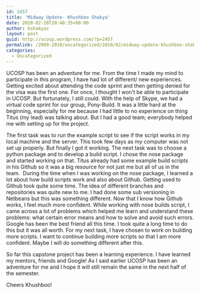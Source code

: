 ```yaml
---
id: 2457
title: 'Midway Update- Khushboo Shakya'
date: 2010-02-28T20:40:35+00:00
author: kshakyaz
layout: post
guid: http://ucosp.wordpress.com/?p=2457
permalink: /2009-2010/uncategorized/2010/02/midway-update-khushboo-shakya/
categories:
  - Uncategorized
---
```

UCOSP has been an adventure for me. From the time I made my mind to participate in this program, I have had lot of different/ new experiences.  Getting excited about attending the code sprint and then getting denied for the visa was the first one. For once, I thought I won’t be able to participate in UCOSP. But fortunately, I still could. With the help of Skype, we had a virtual code sprint for our group, Pony-Build. It was a little hard at the beginning, especially for me because I had little to no experience on thing Titus (my lead) was talking about. But I had a good team; everybody helped me with setting up for the project.

The first task was to run the example script to see if the script works in my local machine and the server. This took few days as my computer was not set up properly. But finally I got it working. The next task was to choose a python package and to develop a build script. I chose the nose package and started working on that. Titus already had some example build scripts in his Github so it was a big resource for not just me but all of us in the team.  During the time when I was working on the nose package, I learned a lot about how build scripts work and also about Github. Getting used to Github took quite some time. The idea of different branches and repositories was quite new to me. I had done some sub versioning in Netbeans but this was something different. Now that I know how Github works, I feel much more confident. While working with nose builds script, I came across a lot of problems which helped me learn and understand these problems: what certain error means and how to solve and avoid such errors. Google has been the best friend all this time. I took quite a long time to do this but it was all worth. For my next task, I have chosen to work on building more scripts. I want to continue building more scripts so that I am more confident. Maybe I will do something different after this.

So far this capstone project has been a learning experience. I have learned my mentors, friends and Google! As I said earlier UCOSP has been an adventure for me and I hope it will still remain the same in the next half of the semester.

Cheers Khushboo!